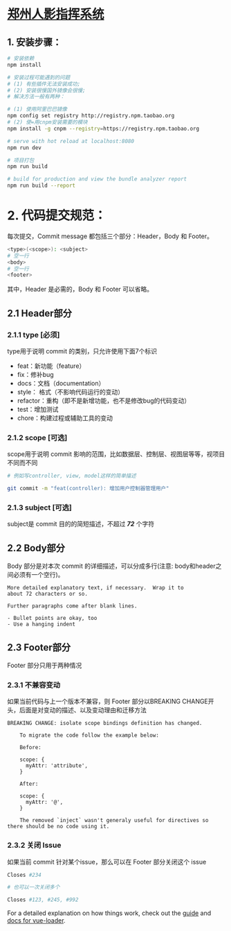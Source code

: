 # [郑州人影指挥系统](http://119.3.224.4:8090/dist/#/login?redirect=%2Fmap)


## 1. 安装步骤：

``` bash
# 安装依赖
npm install

# 安装过程可能遇到的问题
# (1) 有些插件无法安装成功;
# (2) 安装很慢国外镜像会很慢;
# 解决方法一般有两种：

# (1) 使用阿里巴巴镜像
npm config set registry http://registry.npm.taobao.org
# (2) 使=用cnpm安装需要的模块
npm install -g cnpm --registry=https://registry.npm.taobao.org

# serve with hot reload at localhost:8080
npm run dev

# 项目打包
npm run build

# build for production and view the bundle analyzer report
npm run build --report
```

# 2. 代码提交规范：

每次提交，Commit message 都包括三个部分：Header，Body 和 Footer。

``` bash
<type>(<scope>): <subject>
# 空一行
<body>
# 空一行
<footer>
```

其中，Header 是必需的，Body 和 Footer 可以省略。

## 2.1 Header部分

### 2.1.1 type [必须]
type用于说明 commit 的类别，只允许使用下面7个标识

+ feat：新功能（feature）
+ fix：修补bug
+ docs：文档（documentation）
+ style： 格式（不影响代码运行的变动）
+ refactor：重构（即不是新增功能，也不是修改bug的代码变动）
+ test：增加测试
+ chore：构建过程或辅助工具的变动

### 2.1.2 scope [可选]
scope用于说明 commit 影响的范围，比如数据层、控制层、视图层等等，视项目不同而不同

``` bash
# 例如写controller, view, model这样的简单描述

git commit -m "feat(controller): 增加用户控制器管理用户"
```

### 2.1.3 subject [可选]
subject是 commit 目的的简短描述，不超过 ***72*** 个字符

## 2.2 Body部分
Body 部分是对本次 commit 的详细描述，可以分成多行(注意: body和header之间必须有一个空行)。

```
More detailed explanatory text, if necessary.  Wrap it to 
about 72 characters or so. 

Further paragraphs come after blank lines.

- Bullet points are okay, too
- Use a hanging indent
```

## 2.3 Footer部分
Footer 部分只用于两种情况

### 2.3.1 不兼容变动
如果当前代码与上一个版本不兼容，则 Footer 部分以BREAKING CHANGE开头，后面是对变动的描述、以及变动理由和迁移方法

```
BREAKING CHANGE: isolate scope bindings definition has changed.

    To migrate the code follow the example below:

    Before:

    scope: {
      myAttr: 'attribute',
    }

    After:

    scope: {
      myAttr: '@',
    }

    The removed `inject` wasn't generaly useful for directives so there should be no code using it.
```
### 2.3.2 关闭 Issue
如果当前 commit 针对某个issue，那么可以在 Footer 部分关闭这个 issue

``` bash
Closes #234

# 也可以一次关闭多个

Closes #123, #245, #992
```




For a detailed explanation on how things work, check out the [guide](http://vuejs-templates.github.io/webpack/) and [docs for vue-loader](http://vuejs.github.io/vue-loader).

